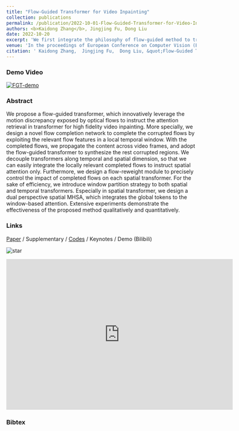 ```yaml
---
title: "Flow-Guided Transformer for Video Inpainting"
collection: publications
permalink: /publication/2022-10-01-Flow-Guided-Transformer-for-Video-Inpainting
authors: <b>Kaidong Zhang</b>, Jingjing Fu, Dong Liu
date: 2022-10-20
excerpt: 'We first integrate the philosophy of flow-guided method to transformer for video inpainting with reasonable structure and detailed texture simultaneously. We exploit the local correlation of motion fields and adopt the motion discrepancy in the completed flows to guide the transformer-based content synthesis. We also design elaborated window-partition and spatial-temporal decoupled transformer strategy for the balance between efficiency and performance.'
venue: 'In the proceedings of European Conference on Computer Vision (ECCV)'
citation: ' Kaidong Zhang,  Jingjing Fu,  Dong Liu, &quot;Flow-Guided Transformer for Video Inpainting.&quot; In the proceedings of European Conference on Computer Vision (ECCV), 2022.'
---
```


### Demo Video
[![FGT-demo](https://res.cloudinary.com/marcomontalbano/image/upload/v1660879749/video_to_markdown/images/youtube--BC32n-NncPs-c05b58ac6eb4c4700831b2b3070cd403.jpg)](https://www.youtube.com/watch?v=BC32n-NncPs&t=8s "FGT-demo")

### Abstract
We propose a flow-guided transformer, which innovatively leverage the motion discrepancy exposed by optical flows to instruct the attention retrieval in transformer for high fidelity video inpainting. More specially, we design a novel flow completion network to complete the corrupted flows by exploiting the relevant flow features in a local temporal window. With the completed flows, we propagate the content across video frames, and adopt the flow-guided transformer to synthesize the rest corrupted regions. We decouple transformers along temporal and spatial dimension, so that we can easily integrate the locally relevant completed flows to instruct spatial attention only. Furthermore, we design a flow-reweight module to precisely control the impact of completed flows on each spatial transformer. For the sake of efficiency, we introduce window partition strategy to both spatial and temporal transformers. Especially in spatial transformer, we design a dual perspective spatial MHSA, which integrates the global tokens to the window-based attention. Extensive experiments demonstrate the effectiveness of the proposed method qualitatively and quantitatively.

### Links
[Paper](https://arxiv.org/abs/2208.06768) / Supplementary / [Codes](https://github.com/hitachinsk/FGT) / Keynotes / Demo (Bilibili)

![star](https://img.shields.io/github/stars/hitachinsk/FGT?style=social)

<iframe style="width:100%;height:auto;min-width:600px;min-height:400px;" src="https://star-history.com/embed?secret=Z2hwX1BGZjQ4ODh2QzJoVm5MMjlMS2Qwazc5TWNnTGszdzRhYXdWYg==#hitachinsk/FGT&Date" frameBorder="0"></iframe>

### Bibtex
